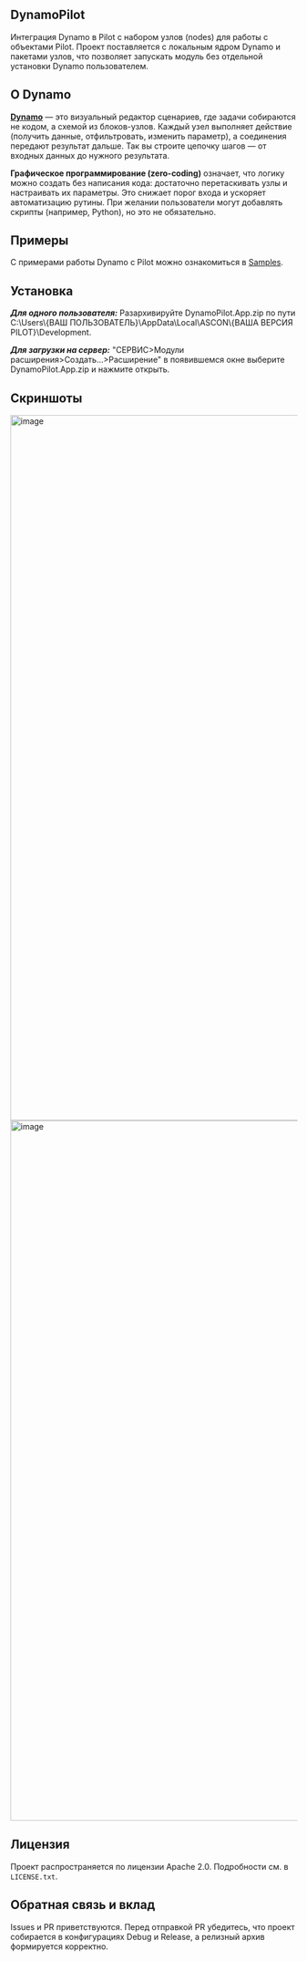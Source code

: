## DynamoPilot

Интеграция Dynamo в Pilot с набором узлов (nodes) для работы с объектами Pilot. Проект поставляется с локальным ядром Dynamo и пакетами узлов, что позволяет запускать модуль без отдельной установки Dynamo пользователем.

## О Dynamo
[**Dynamo**](https://github.com/DynamoDS/Dynamo) — это визуальный редактор сценариев, где задачи собираются не кодом, а схемой из блоков-узлов. Каждый узел выполняет действие (получить данные, отфильтровать, изменить параметр), а соединения передают результат дальше. Так вы строите цепочку шагов — от входных данных до нужного результата.

**Графическое программирование (zero-coding)** означает, что логику можно создать без написания кода: достаточно перетаскивать узлы и настраивать их параметры. Это снижает порог входа и ускоряет автоматизацию рутины. При желании пользователи могут добавлять скрипты (например, Python), но это не обязательно.

## Примеры

С примерами работы Dynamo с Pilot можно ознакомиться в [Samples](https://github.com/mahach666/DynamoPilot/tree/master/Samples).

## Установка

***Для одного пользователя:*** Разархивируйте DynamoPilot.App.zip по пути C:\Users\\{ВАШ ПОЛЬЗОВАТЕЛЬ}\AppData\Local\ASCON\\{ВАША ВЕРСИЯ PILOT}\Development.

***Для загрузки на сервер:*** "СЕРВИС>Модули расширения>Создать...>Расширение" в появившемся окне выберите DynamoPilot.App.zip и нажмите открыть.

## Скриншоты

<img width="2503" height="1238" alt="image" src="https://github.com/user-attachments/assets/73c4d175-3a94-407b-a908-12ab0b7905a0" />
<img width="2514" height="1229" alt="image" src="https://github.com/user-attachments/assets/6a931f8c-61e6-49d3-b55c-5030fadc4e88" />

## Лицензия

Проект распространяется по лицензии Apache 2.0. Подробности см. в `LICENSE.txt`.

## Обратная связь и вклад

Issues и PR приветствуются. Перед отправкой PR убедитесь, что проект собирается в конфигурациях Debug и Release, а релизный архив формируется корректно.
